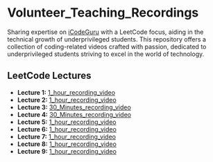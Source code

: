 # Volunteer_Teaching_Recordings
Sharing expertise on [iCodeGuru](https://icodeguru.weebly.com/) with a LeetCode focus, aiding in the technical growth of underprivileged students. This repository offers a collection of coding-related videos crafted with passion, dedicated to underprivileged students striving to excel in the world of technology.

## LeetCode Lectures
- **Lecture 1:** [1_hour_recording_video](https://fb.watch/tVGn2CYevV/)
- **Lecture 2:** [1_hour_recording_video](https://www.facebook.com/share/v/J9wMU2nbnrFEWgMF/?mibextid=oFDknk)
- **Lecture 3:** [30_Minutes_recording_video](https://www.facebook.com/share/v/1D5VVofS7a/)
- **Lecture 4:** [30_Minutes_recording_video](https://www.facebook.com/share/v/1D5VVofS7a/)
- **Lecture 5:** [1_hour_recording_video](https://fb.watch/v-9akmdvJ1/)
- **Lecture 6:** [1_hour_recording_video](https://www.facebook.com/share/v/1Ezqbt5YD1/)
- **Lecture 7:** [1_hour_recording_video](https://fb.watch/wobsiacdbu/)
- **Lecture 8:** [1_hour_recording_video](https://fb.watch/wpwwkC5rnN/)
- **Lecture 9:** [1_hour_recording_video](https://www.facebook.com/iCodeguru/videos/1751801835554684/)
